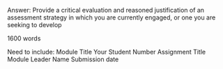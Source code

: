
Answer:
Provide a critical evaluation and reasoned justification of an assessment strategy in which you are currently engaged, or one you are seeking to develop

1600 words

Need to include:
    Module Title
    Your Student Number
    Assignment Title
    Module Leader Name
    Submission date
